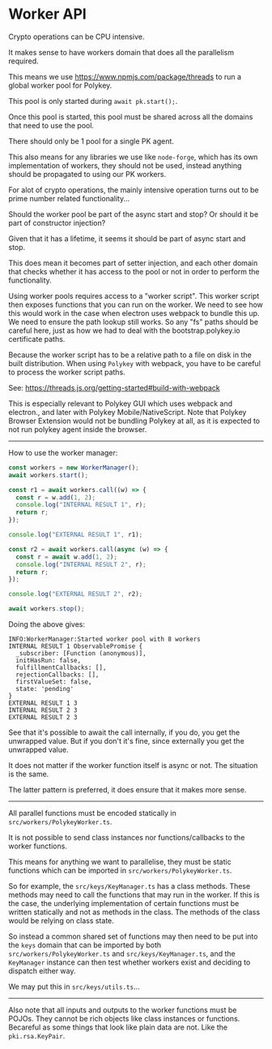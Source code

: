 # Worker API

Crypto operations can be CPU intensive.

It makes sense to have workers domain that does all the parallelism required.

This means we use https://www.npmjs.com/package/threads to run a global worker pool for Polykey.

This pool is only started during `await pk.start();`.

Once this pool is started, this pool must be shared across all the domains that need to use the pool.

There should only be 1 pool for a single PK agent.

This also means for any libraries we use like `node-forge`, which has its own implementation of workers, they should not be used, instead anything should be propagated to using our PK workers.

For alot of crypto operations, the mainly intensive operation turns out to be prime number related functionality...

Should the worker pool be part of the async start and stop? Or should it be part of constructor injection?

Given that it has a lifetime, it seems it should be part of async start and stop.

This does mean it becomes part of setter injection, and each other domain that checks whether it has access to the pool or not in order to perform the functionality.

Using worker pools requires access to a "worker script". This worker script then exposes functions that you can run on the worker. We need to see how this would work in the case when electron uses webpack to bundle this up. We need to ensure the path lookup still works. So any "fs" paths should be careful here, just as how we had to deal with the bootstrap.polykey.io certificate paths.

Because the worker script has to be a relative path to a file on disk in the built distribution. When using `Polykey` with webpack, you have to be careful to process the worker script paths.

See: https://threads.js.org/getting-started#build-with-webpack

This is especially relevant to Polykey GUI which uses webpack and electron., and later with Polykey Mobile/NativeScript. Note that Polykey Browser Extension would not be bundling Polykey at all, as it is expected to not run polykey agent inside the browser.

---

How to use the worker manager:

```ts
const workers = new WorkerManager();
await workers.start();

const r1 = await workers.call((w) => {
  const r = w.add(1, 2);
  console.log("INTERNAL RESULT 1", r);
  return r;
});

console.log("EXTERNAL RESULT 1", r1);

const r2 = await workers.call(async (w) => {
  const r = await w.add(1, 2);
  console.log("INTERNAL RESULT 2", r);
  return r;
});

console.log("EXTERNAL RESULT 2", r2);

await workers.stop();
```

Doing the above gives:

```
INFO:WorkerManager:Started worker pool with 8 workers
INTERNAL RESULT 1 ObservablePromise {
  _subscriber: [Function (anonymous)],
  initHasRun: false,
  fulfillmentCallbacks: [],
  rejectionCallbacks: [],
  firstValueSet: false,
  state: 'pending'
}
EXTERNAL RESULT 1 3
INTERNAL RESULT 2 3
EXTERNAL RESULT 2 3
```

See that it's possible to await the call internally, if you do, you get the unwrapped value. But if you don't it's fine, since externally you get the unwrapped value.

It does not matter if the worker function itself is async or not. The situation is the same.

The latter pattern is preferred, it does ensure that it makes more sense.

---

All parallel functions must be encoded statically in `src/workers/PolykeyWorker.ts`.

It is not possible to send class instances nor functions/callbacks to the worker functions.

This means for anything we want to parallelise, they must be static functions which can be imported in `src/workers/PolykeyWorker.ts`.

So for example, the `src/keys/KeyManager.ts` has a class methods. These methods may need to call the functions that may run in the worker. If this is the case, the underlying implementation of certain functions must be written statically and not as methods in the class. The methods of the class would be relying on class state.

So instead a common shared set of functions may then need to be put into the `keys` domain that can be imported by both `src/workers/PolykeyWorker.ts` and `src/keys/KeyManager.ts`, and the `KeyManager` instance can then test whether workers exist and deciding to dispatch either way.

We may put this in `src/keys/utils.ts`...

---

Also note that all inputs and outputs to the worker functions must be POJOs. They cannot be rich objects like class instances or functions. Becareful as some things that look like plain data are not. Like the `pki.rsa.KeyPair`.
